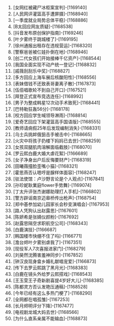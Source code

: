 
1. [女网红被藏尸冰柜案宣判]-[1169140]
1. [人民网评灌篮高手遭屏摄]-[1168940]
1. [一季度就业局势总体平稳]-[1168886]
1. [B太回应网友质疑]-[1168538]
1. [抖音发布原创保护指南]-[1169246]
1. [叶夕雾终于跳城楼了]-[1169195]
1. [徐州通报出租存在违规营运]-[1168320]
1. [警察爸爸被仨娃扑倒在地]-[1168946]
1. [创二代女孩们开始接棒千亿资产]-[1168544]
1. [我国全面实现不动产统一登记]-[1168832]
1. [戚薇刮刮乐中奖]-[1168827]
1. [多方回应上海车展后核酸阳性]-[1168556]
1. [表妹借钱不还致表哥妻离子散]-[1167873]
1. [伍佰唱歌轮不到自己开口]-[1167521]
1. [拜登正式宣布竞选连任]-[1168992]
1. [男子为整成韩星12次动手术致死]-[1168441]
1. [巴特勒狂轰56分]-[1168178]
1. [校方回应学生喊领导淋雨]-[1168814]
1. [爱奇艺回应下架灌篮高手国语版]-[1168555]
1. [教师请病假25年后发现编制消失]-[1168331]
1. [乌士兵挑衅俄狙击手被击中]-[1168665]
1. [火灾中将孩子扔楼下妈妈已去世]-[1168259]
1. [女孩双腿肌肉溶解面临截肢]-[1168070]
1. [罗云熙白鹿大婚大虐花絮]-[1166689]
1. [女子净身出户后反悔要财产]-[1168319]
1. [田曦薇撞脸歪嘴小猫]-[1168321]
1. [霍思燕否认嗯哼是腺样体面容]-[1168247]
1. [驻法使馆：卢沙野言论是个人观点]-[1167841]
1. [孙珍妮耿業庭flower手势舞]-[1169074]
1. [丁太升评张杰谢娜助理打人手机]-[1166802]
1. [警方辟谣南京迈皋桥传出枪声]-[1168754]
1. [郑中基参加幼儿园家长会秒变演唱会]-[1167953]
1. [路人凭狗认出赵露思]-[1167601]
1. [陈妍希是张婧仪颜粉]-[1167692]
1. [赵露思隔空求职航空公司]-[1168343]
1. [白鹿演技]-[1166687]
1. [韩国楼市快绷不住了吗]-[1166771]
1. [澹台烬叶夕雾别虐我了]-[1167351]
1. [现役军人7次喜报进家门]-[1168279]
1. [刘昊然沈腾害羞神同步]-[1167852]
1. [钟汉良现身畲乡婚礼献唱宠爱]-[1166873]
1. [传下去罗云熙跳了黑月光]-[1168383]
1. [白鹿在镜头外给罗云熙搭戏]-[1168543]
1. [王玉雯王子奇新剧喜提4岁好大儿]-[1168385]
1. [陈都灵方否认发艳压通稿]-[1168528]
1. [今年已经有这么多热门梗了]-[1168290]
1. [全网都在唱孤雏]-[1167253]
1. [长月烬明评分下降]-[1167477]
1. [电视剧龙城大妈去世]-[1168566]
1. [为什么直系亲属不能输血]-[1168873]